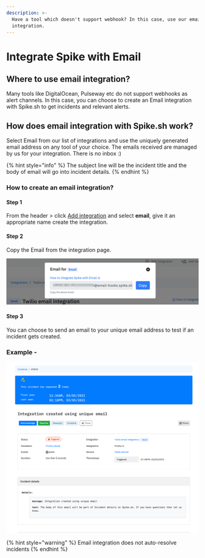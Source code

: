 ```yaml
---
description: >-
  Have a tool which doesn't support webhook? In this case, use our email
  integration.
---
```


# Integrate Spike with Email

## Where to use email integration?

Many tools like DigitalOcean, Pulseway etc do not support webhooks as alert channels. In this case, you can choose to create an Email integration with Spike.sh to get incidents and relevant alerts.

## How does email integration with Spike.sh work?

Select Email from our list of integrations and use the uniquely generated email address on any tool of your choice. The emails received are managed by us for your integration. There is no inbox :)

{% hint style="info" %}
The subject line will be the incident title and the body of email will go into incident details. 
{% endhint %}

### How to create an email integration?

#### Step 1

From the header > click [Add integration](https://app.spike.sh/integrations/new) and select **email**, give it an appropriate name create the integration.

#### Step 2

Copy the Email from the integration page.

![](../.gitbook/assets/email-integration-doc.png)

#### Step 3

You can choose to send an email to your unique email address to test if an incident gets created.

### Example -

![](../.gitbook/assets/email-integration-example-incident.png)

{% hint style="warning" %}
Email integration does not auto-resolve incidents
{% endhint %}

